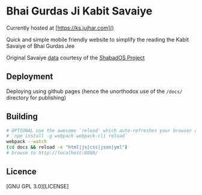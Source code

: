 # Bhai Gurdas Ji Kabit Savaiye

Currently hosted at [https://ks.jujhar.com]()

Quick and simple mobile friendly website to simplify the reading the Kabit Savaiye of Bhai Gurdas Jee 

Original Savaiye [data](src/data) courtesy of the [ShabadOS Project](https://github.com/jujhars13/database)


## Deployment

Deploying using github pages (hence the unorthodox use of the `/docs/` directory for publishing)

## Building

```bash
# OPTIONAL use the awesome `reload` which auto-refreshes your browser on change using websockets
# `npm install -g webpack webpack-cli reload`
webpack --watch
(cd docs && reload -e "html|js|css|json|yml")
# browse to http://localhost:8080/
```

## Licence
[GNU GPL 3.0][LICENSE]